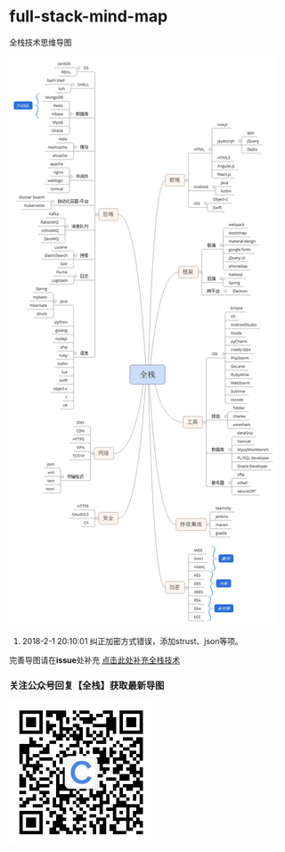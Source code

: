 # full-stack-mind-map
全栈技术思维导图

![img](./img/fullstack.png)

1. 2018-2-1 20:10:01 纠正加密方式错误，添加strust、json等项。

完善导图请在**issue**处补充 [点击此处补充全栈技术](https://github.com/caiyongji/full-stack-mind-map/issues/1)

### 关注公众号回复【全栈】获取最新导图 ###

![img](./img/qrcode.jpg)